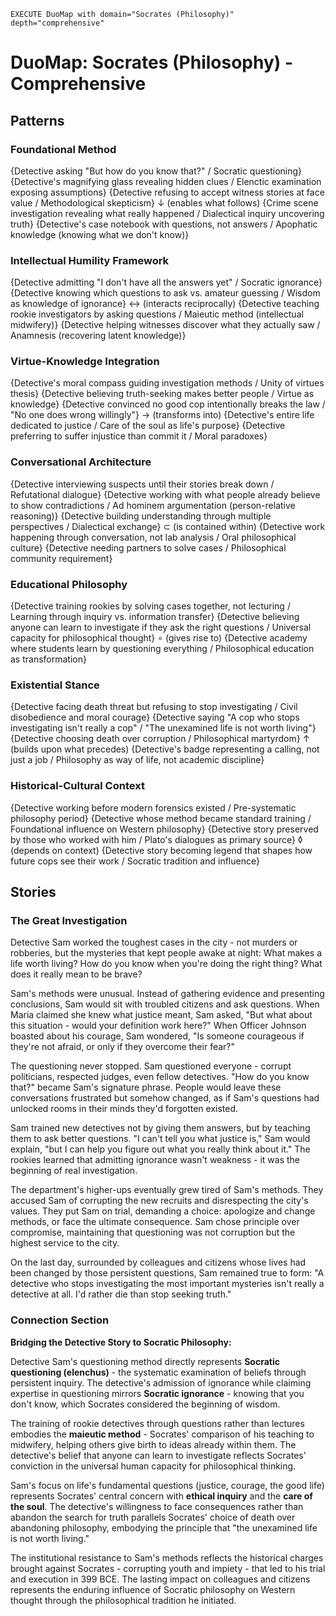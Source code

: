 
~~~
EXECUTE DuoMap with domain="Socrates (Philosophy)" depth="comprehensive"
~~~

# DuoMap: Socrates (Philosophy) - Comprehensive

## Patterns

### Foundational Method
{Detective asking "But how do you know that?" / Socratic questioning}
{Detective's magnifying glass revealing hidden clues / Elenctic examination exposing assumptions}
{Detective refusing to accept witness stories at face value / Methodological skepticism}
  ↓ (enables what follows)
    {Crime scene investigation revealing what really happened / Dialectical inquiry uncovering truth}
    {Detective's case notebook with questions, not answers / Apophatic knowledge (knowing what we don't know)}

### Intellectual Humility Framework
{Detective admitting "I don't have all the answers yet" / Socratic ignorance}
{Detective knowing which questions to ask vs. amateur guessing / Wisdom as knowledge of ignorance}
  ↔ (interacts reciprocally)
    {Detective teaching rookie investigators by asking questions / Maieutic method (intellectual midwifery)}
    {Detective helping witnesses discover what they actually saw / Anamnesis (recovering latent knowledge)}

### Virtue-Knowledge Integration
{Detective's moral compass guiding investigation methods / Unity of virtues thesis}
{Detective believing truth-seeking makes better people / Virtue as knowledge}
{Detective convinced no good cop intentionally breaks the law / "No one does wrong willingly"}
  → (transforms into)
    {Detective's entire life dedicated to justice / Care of the soul as life's purpose}
    {Detective preferring to suffer injustice than commit it / Moral paradoxes}

### Conversational Architecture
{Detective interviewing suspects until their stories break down / Refutational dialogue}
{Detective working with what people already believe to show contradictions / Ad hominem argumentation (person-relative reasoning)}
{Detective building understanding through multiple perspectives / Dialectical exchange}
  ⊂ (is contained within)
    {Detective work happening through conversation, not lab analysis / Oral philosophical culture}
    {Detective needing partners to solve cases / Philosophical community requirement}

### Educational Philosophy
{Detective training rookies by solving cases together, not lecturing / Learning through inquiry vs. information transfer}
{Detective believing anyone can learn to investigate if they ask the right questions / Universal capacity for philosophical thought}
  ∘ (gives rise to)
    {Detective academy where students learn by questioning everything / Philosophical education as transformation}

### Existential Stance
{Detective facing death threat but refusing to stop investigating / Civil disobedience and moral courage}
{Detective saying "A cop who stops investigating isn't really a cop" / "The unexamined life is not worth living"}
{Detective choosing death over corruption / Philosophical martyrdom}
  ↑ (builds upon what precedes)
    {Detective's badge representing a calling, not just a job / Philosophy as way of life, not academic discipline}

### Historical-Cultural Context
{Detective working before modern forensics existed / Pre-systematic philosophy period}
{Detective whose method became standard training / Foundational influence on Western philosophy}
{Detective story preserved by those who worked with him / Plato's dialogues as primary source}
  ◊ (depends on context)
    {Detective story becoming legend that shapes how future cops see their work / Socratic tradition and influence}

## Stories

### The Great Investigation

Detective Sam worked the toughest cases in the city - not murders or robberies, but the mysteries that kept people awake at night: What makes a life worth living? How do you know when you're doing the right thing? What does it really mean to be brave?

Sam's methods were unusual. Instead of gathering evidence and presenting conclusions, Sam would sit with troubled citizens and ask questions. When Maria claimed she knew what justice meant, Sam asked, "But what about this situation - would your definition work here?" When Officer Johnson boasted about his courage, Sam wondered, "Is someone courageous if they're not afraid, or only if they overcome their fear?"

The questioning never stopped. Sam questioned everyone - corrupt politicians, respected judges, even fellow detectives. "How do you know that?" became Sam's signature phrase. People would leave these conversations frustrated but somehow changed, as if Sam's questions had unlocked rooms in their minds they'd forgotten existed.

Sam trained new detectives not by giving them answers, but by teaching them to ask better questions. "I can't tell you what justice is," Sam would explain, "but I can help you figure out what you really think about it." The rookies learned that admitting ignorance wasn't weakness - it was the beginning of real investigation.

The department's higher-ups eventually grew tired of Sam's methods. They accused Sam of corrupting the new recruits and disrespecting the city's values. They put Sam on trial, demanding a choice: apologize and change methods, or face the ultimate consequence. Sam chose principle over compromise, maintaining that questioning was not corruption but the highest service to the city.

On the last day, surrounded by colleagues and citizens whose lives had been changed by those persistent questions, Sam remained true to form: "A detective who stops investigating the most important mysteries isn't really a detective at all. I'd rather die than stop seeking truth."

### Connection Section

**Bridging the Detective Story to Socratic Philosophy:**

Detective Sam's questioning method directly represents **Socratic questioning (elenchus)** - the systematic examination of beliefs through persistent inquiry. The detective's admission of ignorance while claiming expertise in questioning mirrors **Socratic ignorance** - knowing that you don't know, which Socrates considered the beginning of wisdom.

The training of rookie detectives through questions rather than lectures embodies the **maieutic method** - Socrates' comparison of his teaching to midwifery, helping others give birth to ideas already within them. The detective's belief that anyone can learn to investigate reflects Socrates' conviction in the universal human capacity for philosophical thinking.

Sam's focus on life's fundamental questions (justice, courage, the good life) represents Socrates' central concern with **ethical inquiry** and the **care of the soul**. The detective's willingness to face consequences rather than abandon the search for truth parallels Socrates' choice of death over abandoning philosophy, embodying the principle that "the unexamined life is not worth living."

The institutional resistance to Sam's methods reflects the historical charges brought against Socrates - corrupting youth and impiety - that led to his trial and execution in 399 BCE. The lasting impact on colleagues and citizens represents the enduring influence of Socratic philosophy on Western thought through the philosophical tradition he initiated.